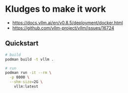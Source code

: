 # Kludges to make it work

- https://docs.vllm.ai/en/v0.8.5/deployment/docker.html
- https://github.com/vllm-project/vllm/issues/16724

## Quickstart

```sh
# build
podman build -t vllm .

# run
podman run -it --rm \
  -p 8000 \
  --shm-size=2G \
    vllm:latest
```
